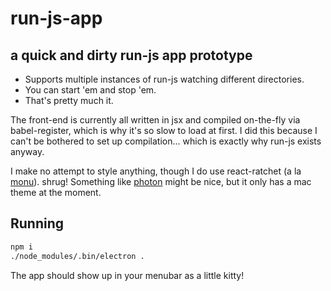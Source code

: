 # run-js-app
## a quick and dirty run-js app prototype

- Supports multiple instances of run-js watching different directories.
- You can start 'em and stop 'em.
- That's pretty much it.

The front-end is currently all written in jsx and compiled on-the-fly via babel-register, which is why it's so slow to load at first. I did this because I can't be bothered to set up compilation... which is exactly why run-js exists anyway.

I make no attempt to style anything, though I do use react-ratchet (a la [monu](https://github.com/maxogden/monu)). shrug! Something like [photon](https://github.com/connors/photon) might be nice, but it only has a mac theme at the moment.

## Running

```sh
npm i
./node_modules/.bin/electron .
```

The app should show up in your menubar as a little kitty!
